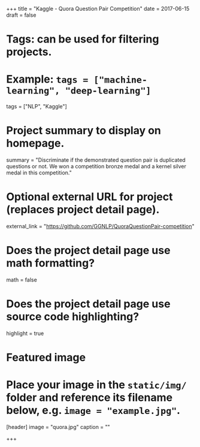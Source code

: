 +++
title = "Kaggle - Quora Question Pair Competition"
date = 2017-06-15
draft = false

# Tags: can be used for filtering projects.
# Example: `tags = ["machine-learning", "deep-learning"]`
tags = ["NLP", "Kaggle"]

# Project summary to display on homepage.
summary = "Discriminate if the demonstrated question pair is duplicated questions or not. We won a competition bronze medal and a kernel silver medal in this competition."

# Optional external URL for project (replaces project detail page).
external_link = "https://github.com/GGNLP/QuoraQuestionPair-competition"

# Does the project detail page use math formatting?
math = false

# Does the project detail page use source code highlighting?
highlight = true

# Featured image
# Place your image in the `static/img/` folder and reference its filename below, e.g. `image = "example.jpg"`.
[header]
image = "quora.jpg"
caption = ""

+++
